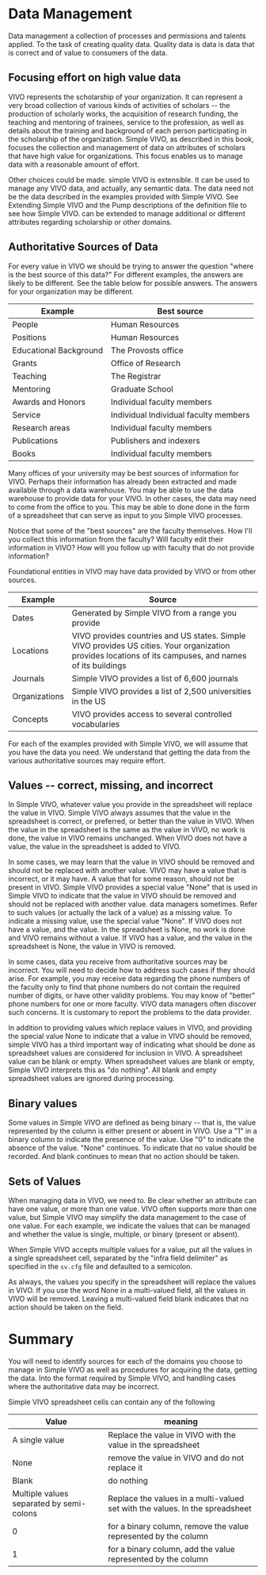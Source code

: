 # Data Management

Data management a collection of processes and permissions and talents applied. To the task of creating quality data.  Quality data is data is data that is correct and of value to consumers of the data.  

## Focusing effort on high value data

VIVO represents the scholarship of your organization.  It can represent a very broad collection of various kinds of activities of scholars -- the production of scholarly works, the acquisition of research funding, the teaching and mentoring of trainees,  service to the profession, as well as details about the training and background of each person participating in the scholarship of the organization.  Simple VIVO, as described in this book, focuses the collection and management of data on attributes of scholars that have high value for organizations.  This focus enables us to manage data with a reasonable amount of effort.  

Other choices could be made.  simple VIVO is extensible.  It can be used to manage any VIVO data, and actually, any semantic data.  The data need not be the data described in the examples provided with Simple VIVO.  See Extending Simple VIVO and the Pump descriptions of the definition file to see how Simple VIVO. can be extended to manage additional or different attributes regarding scholarship or other domains.

## Authoritative Sources of Data

For every value in VIVO we should be trying to answer the question "where is the best source of this data?"  For different examples, the answers are likely to be different.  See the table below for possible answers.  The answers for your organization may be different.

Example | Best source
------|------
People | Human Resources
Positions | Human Resources
Educational Background | The Provosts office
Grants | Office of Research
Teaching | The Registrar
Mentoring | Graduate School
Awards and Honors | Individual faculty members
Service | Individual Individual faculty members
Research areas | Individual faculty members
Publications | Publishers and indexers
Books | Individual faculty members

Many offices of your university may be best sources of information for VIVO.  Perhaps their information has already been extracted and made available through a data warehouse.  You may be able to use the data warehouse to provide data for your VIVO.  In other cases, the data may need to come from the office to you.  This may be able to done done in the form of a spreadsheet that can serve as input to you Simple VIVO processes.

Notice that some of the "best sources" are the faculty themselves.  How I'll you collect this information from the faculty?  Will faculty edit their information in VIVO?  How will you follow up with faculty that do not provide information?

Foundational entities in VIVO may have data provided by VIVO or from other sources.

Example | Source
-----|-----
Dates | Generated by Simple VIVO from a range you provide
Locations| VIVO provides countries and US states.  Simple VIVO provides US cities.  Your organization provides locations of its campuses, and names of its buildings
Journals | Simple VIVO provides a list of 6,600 journals
Organizations | Simple VIVO provides a list of 2,500 universities in the US
Concepts | VIVO provides access to several controlled vocabularies

For each of the examples provided with Simple VIVO, we will assume that you have the data you need.  We understand that getting the data from the various authoritative sources may require effort.

## Values -- correct, missing, and incorrect

In Simple VIVO, whatever value you provide in the spreadsheet will replace the value in VIVO.  Simple VIVO always assumes that the value in the spreadsheet is correct, or preferred, or better than the value in VIVO.  When the value in the spreadsheet is the same as the value in VIVO, no work is done, the value in VIVO remains unchanged.  When VIVO does not have a value, the value in the spreadsheet is added to VIVO.

In some cases, we may learn that the value in VIVO should be removed and should not be replaced with another value.  VIVO may have a value that is incorrect, or it may have. A value that for some reason, should not be present in VIVO.  Simple VIVO provides a special value "None" that is used in Simple VIVO to indicate that the value in VIVO should be removed and should not be replaced with another value.  data managers sometimes. Refer to such values (or actually the lack of a value) as a missing value.  To indicate a missing value, use the special value "None". If VIVO does not have a value, and the value. In the spreadsheet is None, no work is done and VIVO remains without a value.  If VIVO has a value, and the value in the spreadsheet is None, the value in VIVO is removed.

In some cases, data you receive from authoritative sources may be incorrect.  You will need to decide how to address such cases if they should arise.  For example, you may receive data regarding the phone numbers of the faculty only to find that phone numbers do not contain the required number of digits, or have other validity problems.  You may know of "better" phone numbers for one or more faculty.  VIVO data managers often discover such concerns.  It is customary to report the problems to the data provider.

In addition to providing values which replace values in VIVO, and providing the special value None to indicate that a value in VIVO should be removed, simple VIVO has a third important way of indicating what should be done as spreadsheet values are considered for inclusion in VIVO.  A spreadsheet value can be blank or empty.  When spreadsheet values are blank or empty, Simple VIVO interprets this as "do nothing".  All blank and empty spreadsheet values are ignored during processing.

## Binary values

Some values in Simple VIVO are defined as being binary -- that is, the value represented by the column is either present or absent in VIVO.  Use a "1" in a binary column to indicate the presence of the value.  Use "0" to indicate the absence of the value.  "None" continues. To indicate that no value should be recorded.  And blank continues to mean that no action should be taken.

## Sets of Values

When managing data in VIVO, we need to. Be clear whether an attribute can have one value, or more than one value.  VIVO often supports more than one value, but Simple VIVO may simplify the data management to the case of one value. For each example, we indicate the values that can be managed and whether the value is single, multiple, or binary (present or absent).

When Simple VIVO accepts multiple values for a value, put all the values in a single spreadsheet cell, separated by the "infra field delimiter" as specified in the `sv.cfg` file and defaulted to a semicolon.

As always, the values you specify in the spreadsheet will replace the values in VIVO.  If you use the word None in a multi-valued field, all the values in VIVO will be removed.  Leaving a multi-valued field blank indicates that no action should be taken on the field.

# Summary

You will need to identify sources for each of the domains you choose to manage in Simple VIVO as well as procedures for acquiring the data, getting the data. Into the format required by Simple VIVO, and handling cases where the authoritative data may be incorrect.

Simple VIVO spreadsheet cells can contain any of the following

Value | meaning
-----|-----
A single value | Replace the value in VIVO with the value in the spreadsheet
None | remove the value in VIVO and do not replace it
Blank | do nothing
Multiple values separated by semi-colons |  Replace the values in a multi-valued set with the values. In the spreadsheet
0| for a binary column, remove the value represented by the column
1| for a binary column, add the value represented by the column











